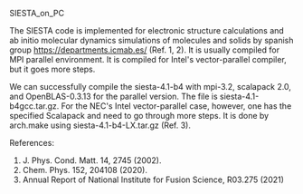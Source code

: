 SIESTA_on_PC

  The SIESTA code is implemented for electronic structure calculations and ab initio molecular dynamics 
simulations of molecules and solids by spanish group https://departments.icmab.es/ (Ref. 1, 2). 
It is usually compiled for MPI parallel environment. It is compiled for Intel's vector-parallel compiler, 
but it goes more steps.

  We can successfully compile the siesta-4.1-b4 with mpi-3.2, scalapack 2.0, and OpenBLAS-0.3.13 for 
the parallel version. The file is siesta-4.1-b4gcc.tar.gz. For the NEC's Intel vector-parallel case, however, 
one has the specified Scalapack and need to go through more steps. It is done by arch.make using 
siesta-4.1-b4-LX.tar.gz (Ref. 3).

References:

1. J. Phys. Cond. Matt. 14, 2745 (2002).
2. Chem. Phys. 152, 204108 (2020). 
3. Annual Report of National Institute for Fusion Science, R03.275 (2021)
